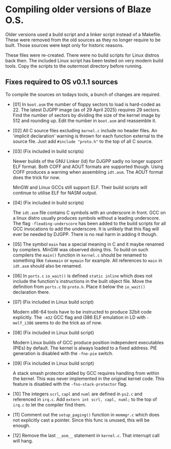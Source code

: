 
Compiling older versions of Blaze O.S.
======================================

Older versions used a build script and a linker script instead of a Makefile.
These were removed from the old sources as they no longer require to be built.
Those sources were kept only for historic reasons.

These files were re-created. There were no build scripts for Linux distros
back then. The included Linux script has been tested on very modern build
tools. Copy the scripts to the outermost directory before running.


Fixes required to OS v0.1.1 sources
-----------------------------------

To compile the sources on todays tools, a bunch of changes are required.

- \[01\] In `boot.asm` the number of floppy sectors to load is hard-coded
  as 22. The latest DJGPP image (as of 29 April 2025) requires 29 sectors.
  Find the number of sectors by dividing the size of the kernel image by 512
  and rounding up. Edit the number in `boot.asm` and reassemble it.

- \[02\] All C source files excluding `kernel.c` include no header files.
  An 'implicit declaration' warning is thrown for each function external
  to the source file. Just add `#include "proto.h"` to the top of all C source.

- \[03\] (Fix included in build scripts)

  Newer builds of the GNU Linker (ld) for DJGPP sadly no longer support ELF
  format. Both COFF and AOUT formats are supported though. Using COFF produces
  a warning when assembling `idt.asm`. The AOUT format does the trick for now.

  MinGW and Linux GCCs still support ELF. Their build scripts will continue to
  utilise ELF for NASM output.

- \[04\] (Fix included in build scripts)

  The `idt.asm` file contains C symbols with an underscore in front. GCC on
  a linux distro usually produces symbols without a leading underscore.
  The flag `-fleading-underscore` has been added to the build scripts for
  all GCC invocations to add the underscore. It is unlikely that this flag
  will ever be needed by DJGPP. There is no real harm in adding it though.

- \[05\] The symbol `main` has a special meaning in C and it maybe renamed
  by compilers. MinGW was observed doing this. To build on such compilers
  the `main()` function in `kernel.c` should be renamed to something like
  `fakemain` or `mymain` for example. All references to `main` in `idt.asm`
  should also be renamed.

- \[06\] In `ports.c` `io_wait()` is defined `static inline` which does not
  include the function's instructions in the built object file. Move
  the definition from `ports.c` to `proto.h`. Place it below the `io_wait()`
  declaration there.

- \[07\] (Fix included in Linux build script)

  Modern x86-64 tools have to be instructed to produce 32bit code explicitly.
  The `-m32` GCC flag and i386 ELF emulation in LD with `-melf_i386` seems
  to do the trick as of now.

- \[08\] (Fix included in Linux build script)

  Modern Linux builds of GCC produce position independent executables (PIEs) by
  default. The kernel is always loaded to a fixed address. PIE generation is
  disabled with the `-fno-pie` switch.

- \[09\] (Fix included in Linux build script)

  A stack smash protector added by GCC requires handling from within the kernel.
  This was never implemented in the original kernel code. This feature is
  disabled with the `-fno-stack-protector` flag.

- \[10\] The integers `scrl`, `capl` and `numl` are defined in `ps2.c` and
  referenced in `irq.c`. Add `extern int scrl, capl, numl;` to the top of
  `irq.c` to let the compiler find them.

- \[11\] Comment out the `setup_paging()` function in `memmgr.c` which does not
  explicitly cast a pointer. Since this func is unused, this will be enough.

- \[12\] Remove the last `__asm__` statement in `kernel.c`. That interrupt call
  will hang.
